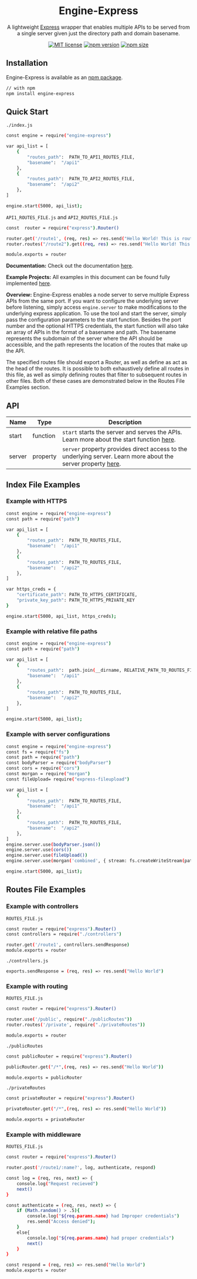 <h1 align="center">Engine-Express</h1>

<div align="center">

A lightweight [Express](https://expressjs.com/) wrapper that enables multiple APIs to be served from a single server given just the directory path and domain basename.

[![MIT license](https://img.shields.io/badge/license-MIT-blue.svg)](https://github.com/matthewgferrari/engine-express/blob/main/LICENSE)
[![npm version](https://img.shields.io/npm/v/engine-express)](https://www.npmjs.com/package/express-engine)
[![npm size](https://img.shields.io/bundlephobia/min/engine-express)](https://github.com/matthewgferrari/engine-express/blob/main/src)

</div>

## Installation
Engine-Express is available as an [npm package](https://www.npmjs.com/package/engine-express).
```sh
// with npm
npm install engine-express
```
## Quick Start
`./index.js`
```sh
const engine = require("engine-express")

var api_list = [
	{
		"routes_path":  PATH_TO_API1_ROUTES_FILE,
		"basename":  "/api1"
	},
	{
		"routes_path":  PATH_TO_API2_ROUTES_FILE,
		"basename":  "/api2"
	},
]

engine.start(5000, api_list);
```

`API1_ROUTES_FILE.js` and `API2_ROUTES_FILE.js`
```sh
const  router = require("express").Router()

router.get('/route1', (req, res) => res.send("Hello World! This is route 1"))
router.routes("/route2").get((req, res) => res.send("Hello World! This is route 2"))

module.exports = router
```
   
**Documentation:** Check out the documentation [here](https://github.com/matthewgferrari/engine-express/blob/main/docs).

**Example Projects:** All examples in this document can be found fully implemented [here](https://github.com/matthewgferrari/engine-express/blob/main/example).

**Overview:** Engine-Express enables a node server to serve multiple Express APIs from the same port.  If you want to configure the underlying server before listening, simply access `engine.server` to make modifications to the underlying express application. To use the tool and start the server, simply pass the configuration parameters to the start function. Besides the port number and the optional HTTPS credentials, the start function will also take an array of APIs in the format of a basename and path. The basename represents the subdomain of the server where the API should be accessible, and the path represents the location of the routes that make up the API.

The specified routes file should export a Router, as well as define as act as the head of the routes. It is possible to both exhaustively define all routes in this file, as well as simply defining routes that filter to subsequent routes in other files. Both of these cases are demonstrated below in the Routes File Examples section.
## API
Name | Type | Description
-----|------|---------
start| function| `start` starts the server and serves the APIs. Learn more about the start function <a href = "/documentation">here</a>.
server| property| `server` property provides direct access to the underlying server. Learn more about the server property <a href = "/documentation">here</a>.

## Index File Examples
### Example with HTTPS
```sh
const engine = require("engine-express")
const path = require("path")

var api_list = [
	{
		"routes_path":  PATH_TO_ROUTES_FILE,
		"basename":  "/api1"
	},
	{
		"routes_path":  PATH_TO_ROUTES_FILE,
		"basename":  "/api2"
	},
]

var https_creds = {
    "certificate_path": PATH_TO_HTTPS_CERTIFICATE,
    "private_key_path": PATH_TO_HTTPS_PRIVATE_KEY
}

engine.start(5000, api_list, https_creds);
```
### Example with relative file paths
```sh
const engine = require("engine-express")
const path = require("path")

var api_list = [
	{
		"routes_path":  path.join(__dirname, RELATIVE_PATH_TO_ROUTES_FILE),
		"basename":  "/api1"
	},
	{
		"routes_path":  PATH_TO_ROUTES_FILE,
		"basename":  "/api2"
	},
]

engine.start(5000, api_list);
```
### Example with server configurations
```sh
const engine = require("engine-express")
const fs = require("fs")
const path = require("path")
const bodyParser = require("bodyParser")
const cors = require("cors")
const morgan = require("morgan")
const fileUpload= require("express-fileupload")

var api_list = [
	{
		"routes_path":  PATH_TO_ROUTES_FILE,
		"basename":  "/api1"
	},
	{
		"routes_path":  PATH_TO_ROUTES_FILE,
		"basename":  "/api2"
	},
]
engine.server.use(bodyParser.json())
engine.server.use(cors())
engine.server.use(fileUpload())
engine.server.use(morgan('combined', { stream: fs.createWriteStream(path.join(__dirname, '../engine-express.log'), { flags: 'a' }) }))

engine.start(5000, api_list);
```
## Routes File Examples
### Example with controllers

`ROUTES_FILE.js`
```sh
const router = require("express").Router()
const controllers = require("./controllers")

router.get('/route1', controllers.sendResponse)
module.exports = router
```

`./controllers.js`
```sh
exports.sendResponse = (req, res) => res.send("Hello World")
```
### Example with routing

`ROUTES_FILE.js`
```sh
const router = require("express").Router()

router.use('/public', require("./publicRoutes"))
router.routes('/private', require("./privateRoutes"))

module.exports = router
```
`./publicRoutes`
```sh
const publicRouter = require("express").Router()

publicRouter.get("/*",(req, res) => res.send("Hello World"))

module.exports = publicRouter
```
`./privateRoutes`
```sh
const privateRouter = require("express").Router()

privateRouter.get("/*",(req, res) => res.send("Hello World"))

module.exports = privateRouter
```
### Example with middleware
`ROUTES_FILE.js`
```sh
const router = require("express").Router()

router.post('/route1/:name?', log, authenticate, respond)

const log = (req, res, next) => {
	console.log("Request recieved")
	next()
}

const authenticate = (req, res, next) => {
	if (Math.random() > .5){
		console.log("${req.params.name} had Improper credentials")
		res.send("Access denied");
	}
	else{
		console.log("${req.params.name} had proper credentials")
		next()
	}
}

const respond = (req, res) => res.send("Hello World")
module.exports = router
```